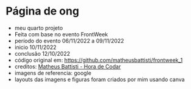 # Página de ong
- meu quarto projeto
- Feita com base no evento FrontWeek
- período do evento 06/11/2022 a 09/11/2022
- inicio 10/11/2022
- conclusão 12/10/2022
- código original em: https://github.com/matheusbattisti/frontweek_1
- creditos: [Matheus Battisti - Hora de Codar](https://www.youtube.com/c/MatheusBattisti)
- imagens de referencia: google
- layouts das imagens e figuras foram criados por mim usando canva
